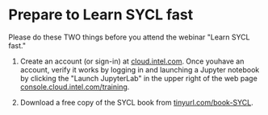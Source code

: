# Prepare to Learn SYCL fast

Please do these TWO things before you attend the webinar "Learn SYCL fast."

1. Create an account (or sign-in) at [cloud.intel.com](https://cloud.intel.com).
Once youhave an account, verify it works by logging in and 
launching a Jupyter notebook by clicking the "Launch JupyterLab" in the upper right of
the web page [console.cloud.intel.com/training](https://console.cloud.intel.com/training).

2. Download a free copy of the SYCL book from [tinyurl.com/book-SYCL](https://tinyurl.com/book-SYCL).
